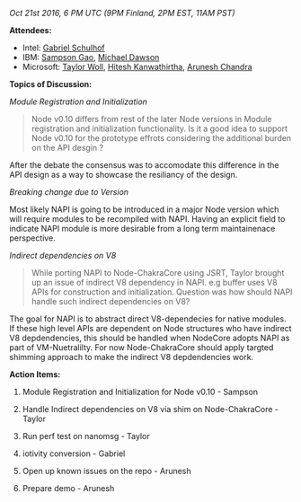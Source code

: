 *Oct 21st 2016, 6 PM UTC (9PM Finland, 2PM EST, 11AM PST)*

**Attendees:**
- Intel: [Gabriel Schulhof](https://github.com/gabrielschulhof)
- IBM: [Sampson Gao](https://github.com/sampsongao), [Michael Dawson](https://github.com/mhdawson)
- Microsoft: [Taylor Woll](https://github.com/boingoing), [Hitesh Kanwathirtha](https://github.com/digitalinfinity), [Arunesh Chandra](https://github.com/aruneshchandra)

**Topics of Discussion:**

*Module Registration and Initialization*
>Node v0.10 differs from rest of the later Node versions in Module registration and initialization functionality. Is it a good idea to 
support Node v0.10 for the prototype effrots considering the additional burden on the API desgin ?

After the debate the consensus was to accomodate this difference in the API design as a way to showcase the resiliancy of the design.

*Breaking change due to Version*

Most likely NAPI is going to be introduced in a major Node version which will require modules to be recompiled with NAPI. Having an 
explicit field to indicate NAPI module is more desirable from a long term maintainenace perspective. 

*Indirect dependencies on V8*
>While porting NAPI to Node-ChakraCore using JSRT, Taylor brought up an issue of indirect V8 dependency in NAPI. e.g buffer uses V8 APIs for 
construction and initialization. Question was how should NAPI handle such indirect dependencies on V8?

The goal for NAPI is to abstract direct V8-dependecies for native modules. If these high level APIs are dependent on Node structures who 
have indirect V8 depdendencies, this should be handled when NodeCore adopts NAPI as part of VM-Nuetralilty. For now Node-ChakraCore should 
apply targted shimming approach to make the indirect V8 depdendencies work.

**Action Items:**

1. Module Registration and Initialization for Node v0.10 - Sampson

2. Handle Indirect dependencies on V8 via shim on Node-ChakraCore - Taylor

3. Run perf test on nanomsg - Taylor

4. iotivity conversion - Gabriel  

5. Open up known issues on the repo - Arunesh 

6. Prepare demo - Arunesh

